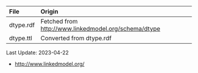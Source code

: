 | File                              | Origin                                                                            |
|:----------------------------------|:----------------------------------------------------------------------------------|
| dtype.rdf                         | Fetched from <http://www.linkedmodel.org/schema/dtype>                            |
| dtype.ttl                         | Converted from dtype.rdf                                                          |

Last Update: 2023-04-22

* <http://www.linkedmodel.org/>
